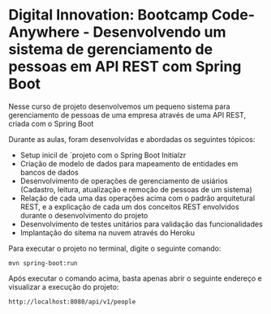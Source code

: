 # Digital Innovation: Bootcamp Code-Anywhere - Desenvolvendo um sistema de gerenciamento de pessoas em API REST com Spring Boot

Nesse curso de projeto desenvolvemos um pequeno sistema para gerenciamento de pessoas de uma empresa através de uma API REST, criada com o Spring Boot

Durante as aulas, foram desenvolvidas e abordadas os seguintes tópicos:

- Setup inicil de ´projeto com o Spring Boot Initialzr
- Criação de modelo de dados para  mapeamento de entidades em bancos de dados
- Desenvolvimento de operações de gerenciamento de usiários (Cadastro, leitura, atualização e remoção de pessoas de um sistema)
- Relação de cada uma das operações acima com o padrão arquitetural REST, e a explicação de cada um dos conceitos REST envolvidos durante o desenvolvimento do projeto
- Desenvolvimento de testes unitários para validação das funcionalidades 
- Implantação do sitema na nuvem através do Heroku

Para executar o projeto no terminal, digite o seguinte comando:
    
    mvn spring-boot:run

Após executar o comando acima, basta apenas abrir o seguinte endereço e visualizar a execução do projeto:
    
    http://localhost:8080/api/v1/people


